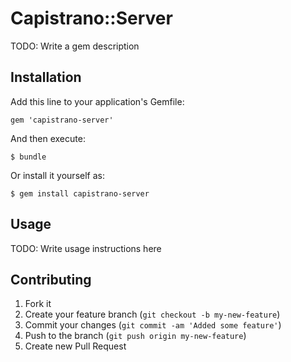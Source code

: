 # Capistrano::Server

TODO: Write a gem description

## Installation

Add this line to your application's Gemfile:

    gem 'capistrano-server'

And then execute:

    $ bundle

Or install it yourself as:

    $ gem install capistrano-server

## Usage

TODO: Write usage instructions here

## Contributing

1. Fork it
2. Create your feature branch (`git checkout -b my-new-feature`)
3. Commit your changes (`git commit -am 'Added some feature'`)
4. Push to the branch (`git push origin my-new-feature`)
5. Create new Pull Request
